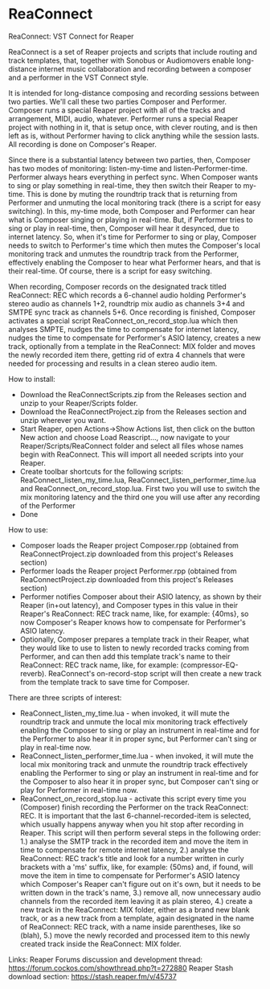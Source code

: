 # ReaConnect
ReaConnect: VST Connect for Reaper

ReaConnect is a set of Reaper projects and scripts that include routing and track templates, that, together with Sonobus or Audiomovers enable long-distance internet music collaboration and recording between a composer and a performer in the VST Connect style.

It is intended for long-distance composing and recording sessions between two parties. We'll call these two parties Composer and Performer.
Composer runs a special Reaper project with all of the tracks and arrangement, MIDI, audio, whatever.
Performer runs a special Reaper project with nothing in it, that is setup once, with clever routing, and is then left as is, without Performer having to click anything while the session lasts.
All recording is done on Composer's Reaper.

Since there is a substantial latency between two parties, then, Composer has two modes of monitoring: listen-my-time and listen-Performer-time. Performer always hears everything in perfect sync. When Composer wants to sing or play something in real-time, they then switch their Reaper to my-time. This is done by muting the roundtrip track that is returning from Performer and unmuting the local monitoring track (there is a script for easy switching). In this, my-time mode, both Composer and Performer can hear what is Composer singing or playing in real-time. But, if Performer tries to sing or play in real-time, then, Composer will hear it desynced, due to internet latency. So, when it's time for Performer to sing or play, Composer needs to switch to Performer's time which then mutes the Composer's local monitoring track and unmutes the roundtrip track from the Performer, effectively enabling the Composer to hear what Performer hears, and that is their real-time. Of course, there is a script for easy switching.

When recording, Composer records on the designated track titled ReaConnect: REC which records a 6-channel audio holding Performer's stereo audio as channels 1+2, roundtrip mix audio as channels 3+4 and SMTPE sync track as channels 5+6. Once recording is finished, Composer activates a special script ReaConnect_on_record_stop.lua which then analyses SMPTE, nudges the time to compensate for internet latency, nudges the time to compensate for Performer's ASIO latency, creates a new track, optionally from a template in the ReaConnect: MIX folder and moves the newly recorded item there, getting rid of extra 4 channels that were needed for processing and results in a clean stereo audio item.


How to install:
- Download the ReaConnectScripts.zip from the Releases section and unzip to your Reaper/Scripts folder.
- Download the ReaConnectProject.zip from the Releases section and unzip wherever you want.
- Start Reaper, open Actions->Show Actions list, then click on the button New action and choose Load Reascript..., now navigate to your Reaper/Scripts/ReaConnect folder and select all files whose names begin with ReaConnect. This will import all needed scripts into your Reaper.
- Create toolbar shortcuts for the following scripts: ReaConnect_listen_my_time.lua, ReaConnect_listen_performer_time.lua and ReaConnect_on_record_stop.lua. First two you will use to switch the mix monitoring latency and the third one you will use after any recording of the Performer
- Done


How to use:

- Composer loads the Reaper project Composer.rpp (obtained from ReaConnectProject.zip downloaded from this project's Releases section)
- Performer loads the Reaper project Performer.rpp (obtained from ReaConnectProject.zip downloaded from this project's Releases section)
- Performer notifies Composer about their ASIO latency, as shown by their Reaper (in+out latency), and Composer types in this value in their Reaper's ReaConnect: REC track name, like, for example: {40ms}, so now Composer's Reaper knows how to compensate for Performer's ASIO latency.
- Optionally, Composer prepares a template track in their Reaper, what they would like to use to listen to newly recorded tracks coming from Performer, and can then add this template track's name to their ReaConnect: REC track name, like, for example: (compressor-EQ-reverb). ReaConnect's on-record-stop script will then create a new track from the template track to save time for Composer.

There are three scripts of interest:
- ReaConnect_listen_my_time.lua - when invoked, it will mute the roundtrip track and unmute the local mix monitoring track effectively enabling the Composer to sing or play an instrument in real-time and for the Performer to also hear it in proper sync, but Performer can't sing or play in real-time now.
- ReaConnect_listen_performer_time.lua - when invoked, it will mute the local mix monitoring track and unmute the roundtrip track effectively enabling the Performer to sing or play an instrument in real-time and for the Composer to also hear it in proper sync, but Composer can't sing or play for Performer in real-time now.
- ReaConnect_on_record_stop.lua - activate this script every time you (Composer) finish recording the Performer on the track ReaConnect: REC. It is important that the last 6-channel-recorded-item is selected, which usually happens anyway when you hit stop after recording in Reaper. This script will then perform several steps in the following order: 1.) analyse the SMTP track in the recorded item and move the item in time to compensate for remote internet latency, 2.) analyse the ReaConnect: REC track's title and look for a number written in curly brackets with a 'ms' suffix, like, for example: {50ms} and, if found, will move the item in time to compensate for Performer's ASIO latency which Composer's Reaper can't figure out on it's own, but it needs to be written down in the track's name, 3.) remove all, now unnecessary audio channels from the recorded item leaving it as plain stereo, 4.) create a new track in the ReaConnect: MIX folder, either as a brand new blank track, or as a new track from a template, again designated in the name of ReaConnect: REC track, with a name inside parentheses, like so (blah), 5.) move the newly recorded and processed item to this newly created track inside the ReaConnect: MIX folder.

Links:
Reaper Forums discussion and development thread: https://forum.cockos.com/showthread.php?t=272880
Reaper Stash download section: https://stash.reaper.fm/v/45737